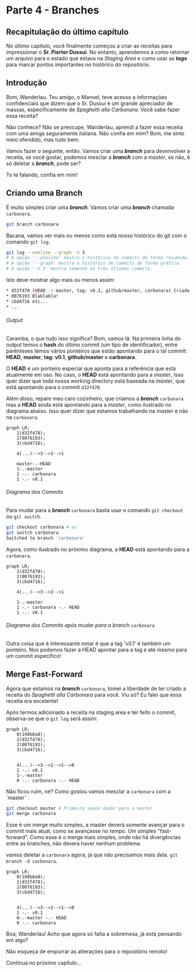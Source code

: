 # Parte 4 - Branches

## Recapitulação do último capítulo

No último capítulo, você finalmente começou a criar as receitas para impressionar o **Sr. Pierter Dussuí**. No entanto, aprendemos a como retornar um arquivo para o estado que estava na *Staging Area* e como usar as ***tags*** para marcar pontos importantes no histórico do repositório.

## Introdução

Bom, Wanderlau. Teu amigo, o Manoel, teve acesso a informações confidenciais que dizem que o Sr. Dussuí é um grande apreciador de massas, especificamente de *Spaghetti alla Carbonara*. Você sabe fazer essa receita?

Não conhece? Não se preocupe, Wanderlau, aprendi a fazer essa receita com uma amiga seguramente italiana. Não confia em mim? Bom, me sinto meio ofendido, mas tudo bem.

Vamos fazer o seguinte, então. Vamos criar uma ***branch*** para desenvolver a receita, se você gostar, podemos mesclar a ***branch*** com a *master*, se não, é só deletar a ***branch***, pode ser?

To te falando, confia em mim!

## Criando uma Branch

É muito simples criar uma ***branch***. Vamos criar uma ***branch*** chamada `carbonara`.

```bash
git branch carbonara
```

Bacana, vamos ver mais ou menos como está nosso histórico do git com o comando `git log`.

```bash
git log --oneline --graph -n 3
# A opção '--oneline' mostra o histórico de commits de forma resumida.
# A opção '--graph' mostra o histórico de commits de forma gráfica.
# A opção '-n 3' mostra somente os três últimos commits.
```

Isto deve mostrar algo mais ou menos assim:

```bash
* d32f478 (HEAD -> master, tag: v0.1, github/master, carbonara) Criada a primeira receita! Criada a parte 3 do tutorial!
* 0076193 Blablabla!
* cbd4716 etc...
* ...
```

###### Output

Caramba, o que tudo isso significa? Bom, vamos lá. Na primeira linha do output temos o **hash** do último commit (um tipo de identificador), entre parênteses temos vários ponteiros que estão apontando para o tal commit: **HEAD**, **master**, **tag: v0.1**, **github/master** e **carbonara**.

O **HEAD** é um ponteiro especial que aponta para a referência que está atualmente em uso. No caso, o **HEAD** está apontando para a *master*,
Isso quer dizer que toda nossa working directory está baseada na *master*, que está apontando para o commit `d32f478`.

Além disso, repare meu caro cozinheiro, que criamos a ***branch*** `carbonara` mas a **HEAD** ainda está apontando para a *master*, como ilustrado no diagrama abaixo. Isso quer dizer que estamos trabalhando na *master* e não na `carbonara`.

```mermaid
graph LR;
    1(d32f478);
    2(0076193);
    3(cbd4716);
    
    4(...)-->3-->2-->1

    master-.-HEAD
    1-.-master
    1 -.- carbonara
    1 -.- v0.1

```

###### Diagrama dos Commits

Para mudar para a ***branch*** `carbonara` basta usar o comando `git checkout` ou `git switch`.

```bash
git checkout carbonara # ou
git switch carbonara
Switched to branch 'carbonara'
```

Agora, como ilustrado no próximo diagrama, a **HEAD** está apontando para a `carbonara`.

```mermaid
graph LR;
    1(d32f478);
    2(0076193);
    3(cbd4716);
    
    4(...)-->3-->2-->1

    1-.-master
    1 -.- carbonara -.- HEAD
    1 -.- v0.1

```

###### Diagrama dos Commits após mudar para a branch `carbonara`

Outra coisa que é interessante notar é que a tag 'v0.1' é também um ponteiro. Nos podemos fazer a HEAD apontar para a tag e até mesmo para um commit específico!

## Merge Fast-Forward

Agora que estamos na ***branch*** `carbonara`, tomei a liberdade de ter criado a receita do *Spaghetti alla Carbonara* para você. Viu só? Eu falei que essa receita era excelente!

Após termos adicionado a receita na staging area e ter feito o commit, observa-se que o `git log` será assim:

```mermaid
graph LR;
    0(198b8a8);
    1(d32f478);
    2(0076193);
    3(cbd4716);
    

    4(...)-->3-->2-->1-->0
    1 -.- v0.1
    1-.-master
    0 -.- carbonara -.- HEAD

```

Não ficou ruim, né? Como gostou vamos mesclar a `carbonara` com a `master``.

```bash
git checkout master # Primeiro vamos mudar para a master
git merge carbonara
```

Esse é um merge muito simples, a master deverá somente avançar para o commit mais atual, como se avançasse no tempo. Um simples "fast-forward". Como esse é o merge mais simples, onde não há divergências entre as branches, não devera haver nenhum problema.

vamos deletar a `carbonara` agora, já que não precisamos mais dela. `git branch -d carbonara`.

```mermaid
graph LR;
    0(198b8a8);
    1(d32f478);
    2(0076193);
    3(cbd4716);
    

    4(...)-->3-->2-->1-->0
    1 -.- v0.1
    0-.-master -.- HEAD
    0 -.- carbonara

```

Boa, Wanderlau! Acho que agora só falta a sobremesa, já está pensando em algo?

Não esqueça de empurrar as alterações para o repositório remoto!


Continua no próximo capítulo...
